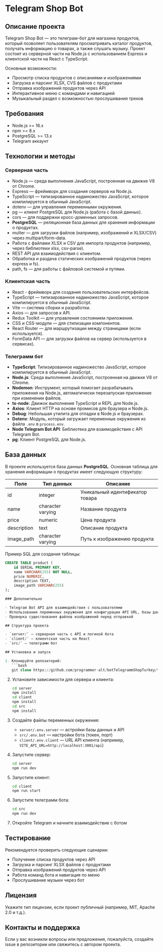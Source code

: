 # Telegram Shop Bot

## Описание проекта

Telegram Shop Bot — это телеграм-бот для магазина продуктов, который позволяет пользователям просматривать каталог продуктов, получать информацию о товарах, а также слушать музыку. Проект состоит из серверной части на Node.js с использованием Express и клиентской части на React с TypeScript.

Основные возможности:

- Просмотр списка продуктов с описаниями и изображениями
- Загрузка и парсинг XLSX, CVS файлов с продуктами
- Отправка изображений продуктов через API
- Интерактивное меню с командами и навигацией
- Музыкальный раздел с возможностью прослушивания треков

## Требования

- Node.js >= 16.x
- npm >= 8.x
- PostgreSQL >= 13.x
- Telegram аккаунт

## Технологии и методы 

### Серверная часть

- Node.js — среда выполнения JavaScript, построенная на движке V8 от Chrome.
- Express — фреймворк для создания серверов на Node.js.
- TypeScript — типизированное надмножество JavaScript, которое компилируется в обычный JavaScript.
- dotenv — для управления переменными окружения.
- pg — клиент PostgreSQL для Node.js (работа с базой данных).
- cors — для поддержки кросс-доменных запросов.
- **PostgreSQL** — реляционная база данных для хранения информации о продуктах.
- multer — для загрузки файлов (например, изображений и XLSX/CSV) через multipart/form-data.
- Работа с файлами XLSX и CSV для импорта продуктов (например, через библиотеки xlsx, csv-parse).
- REST API для взаимодействия с клиентом.
- Обработка и раздача статических изображений продуктов (через express и fs).
- path, fs — для работы с файловой системой и путями.

### Клиентская часть

- React - фреймворк для создания пользовательских интерфейсов.
- TypeScript — типизированное надмножество JavaScript, которое компилируется в обычный JavaScript.
- Vite — система сборки и разработки.
- Axios — для запросов к API.
- Redux Toolkit — для управления состоянием приложения.
- CSS и CSS-модули — для стилизации компонентов.
- React Router — для маршрутизации между страницами (если используется).
- FormData API — для загрузки файлов на сервер (используется в сервисах).

### Телеграмм бот

- **TypeScript**: Типизированное надмножество JavaScript, которое компилируется в обычный JavaScript.
- **Node.js**: Среда выполнения JavaScript, построенная на движке V8 от Chrome.
- **Nodemon**: Инструмент, который помогает разрабатывать приложения на Node.js, автоматически перезапуская приложение при изменении файлов.
- **ts-node**: Движок выполнения TypeScript и REPL для Node.js.
- **Axios**: Клиент HTTP на основе промисов для браузера и Node.js.
- **Debug**: Небольшая утилита для отладки в Node.js и браузерах.
- **Dotenv**: Модуль, который загружает переменные окружения из файла `.env` в `process.env`.
- **Node Telegram Bot API**: Библиотека для взаимодействия с API Telegram Bot.
- **pg**: Клиент PostgreSQL для Node.js.

## База данных

В проекте используется база данных **PostgreSQL**. Основная таблица для хранения информации о продуктах имеет следующую структуру:

| Поле         | Тип данных           | Описание                        |
|--------------|---------------------|---------------------------------|
| id           | integer             | Уникальный идентификатор товара |
| name         | character varying   | Название продукта               |
| price        | numeric             | Цена продукта                   |
| description  | text                | Описание продукта               |
| image_path   | character varying   | Путь к изображению продукта     |

Пример SQL для создания таблицы:
```sql
CREATE TABLE product (
    id SERIAL PRIMARY KEY,
    name VARCHAR(255) NOT NULL,
    price NUMERIC,
    description TEXT,
    image_path VARCHAR(255)
);

### Дополнительно

- Telegram Bot API для взаимодействия с пользователями
- Использование переменных окружения для конфигурации API URL, базы данных и настроек бота
- Проверка существования файлов изображений перед отправкой

## Структура проекта

- `server/` — серверная часть с API и логикой бота
- `client/` — клиентская часть на React
- `src/` — телеграмм бот

## Установка и запуск

1. Клонируйте репозиторий:
   ```bash
   git clone https://github.com/programmer-alt/botTelegrammShopTurkey/tree/develop
   ```
2. Установите зависимости для сервера и клиента:
   ```bash
   cd server
   npm install
   cd client
   npm install
   cd src
   npm install
   ```
3. Создайте файлы переменных окружения:

   - `server/.env.server` — астройки базы данных и API
   - `src/.env.bot` — настройки бота (токен, порт)
   - `client/.env.client` — URL API клиента (например, `VITE_API_URL=http://localhost:3001/api`)

   

4. Запустите сервер:
   ```bash
   cd server
   npm run dev
   ```
5. Запустите клиент:
   ```bash
   cd client
   npm run start
   ```
6. Запустите телеграмм бота:
   ```bash
   cd src
   npm run dev
   ```
7. Откройте Telegram и начните взаимодействие с ботом

## Тестирование

Рекомендуется проверить следующие сценарии:

- Получение списка продуктов через API
- Загрузка и парсинг XLSX файлов с продуктами
- Отправка изображений продуктов через API
- Работа команд бота и навигация по меню
- Прослушивание музыки через бот

## Лицензия

Укажите тип лицензии, если проект публичный (например, MIT, Apache 2.0 и т.д.).

## Контакты и поддержка

Если у вас возникли вопросы или предложения, пожалуйста, создайте issue в репозитории или свяжитесь с автором проекта.
